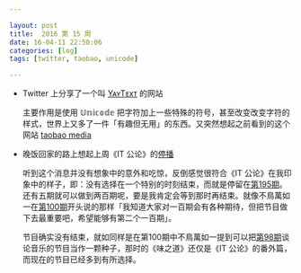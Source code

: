 ```yaml
---

layout: post
title:  2016 第 15 周
date: 16-04-11 22:50:06
categories: [log]
tags: [twitter, taobao, unicode]

---
```


- Twitter 上分享了一个叫 [YᴀʏTᴇxᴛ](http://yaytext.com/) 的网站

	主要作用是使用 𝕌𝕟𝕚𝕔𝕠𝕕𝕖 把字符加上一些特殊的符号，甚至改变改变字符的样式，世界上又多了一件「有趣但无用」的东西。又突然想起之前看到的这个网站 [taobao media](http://taobao-media.tumblr.com/)

- 晚饭回家的路上想起上周《IT 公论》的[停播](https://blog.yitianshijie.net/2016/04/04/welcome-back-my-friends-to-the-show-that-never-ends/)

	听到这个消息并没有想象中的意外和吃惊，反倒感觉很符合《IT 公论》在我印象中的样子，即：没有选择在一个特别的时刻结束，而就是停留在[第195期](https://ipn.li/itgonglun/195/)。还有五期就可以做到两百期呢，要是我肯定会等到那时再结束。就像不鳥萬如一在[第100期](https://ipn.li/itgonglun/100/)开头说的那样「我知道大家对一百期会有各种期待，但把节目做下去最重要吧，希望能够有第二个一百期」。

	节目确实没有结束，就如同样是在第100期中不鳥萬如一提到可以把[第98期](https://ipn.li/itgonglun/100/)谈论音乐的节目当作一颗种子，那时的《味之道》还仅是《IT 公论》的番外篇，而现在的节目已经多到有所选择。